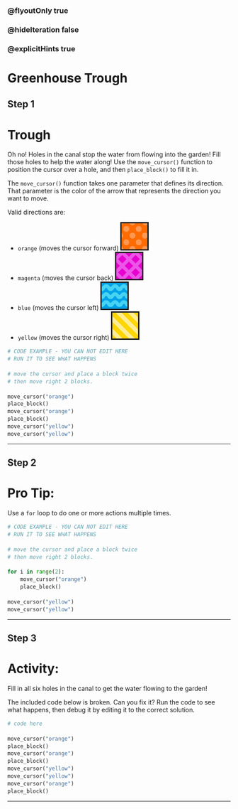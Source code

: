 ### @flyoutOnly true
### @hideIteration false
### @explicitHints true

# Greenhouse Trough

## Step 1
# Trough

Oh no! Holes in the canal stop the water from flowing into the garden! Fill those holes to help the water along! Use the `move_cursor()` function to position the cursor over a hole, and then `place_block()` to fill it in.

The `move_cursor()` function takes one parameter that defines its direction. That parameter is the color of the arrow that represents the direction you want to move.

Valid directions are:
- `orange` (moves the cursor forward) ![Orange Arrow](img/orange_arrow.png "Orange Arrow")
- `magenta` (moves the cursor back)  ![Magenta Arrow](img/magenta_arrow.png "Magenta Arrow")
- `blue` (moves the cursor left)  ![Blue Arrow](img/blue_arrow.png "Blue Arrow")
- `yellow` (moves the cursor right)  ![Yellow Arrow](img/yellow_arrow.png "Yellow Arrow")

```python
# CODE EXAMPLE - YOU CAN NOT EDIT HERE
# RUN IT TO SEE WHAT HAPPENS

# move the cursor and place a block twice
# then move right 2 blocks.

move_cursor("orange")
place_block()
move_cursor("orange")
place_block()
move_cursor("yellow")
move_cursor("yellow")
```

---

## Step 2
# Pro Tip:

Use a `for` loop to do one or more actions multiple times.

```python
# CODE EXAMPLE - YOU CAN NOT EDIT HERE
# RUN IT TO SEE WHAT HAPPENS

# move the cursor and place a block twice
# then move right 2 blocks.

for i in range(2):
    move_cursor("orange")
    place_block()

move_cursor("yellow")
move_cursor("yellow")
```

---

## Step 3
# Activity:

Fill in all six holes in the canal to get the water flowing to the garden! 

The included code below is broken. Can you fix it? Run the code to see what happens, then debug it by editing it to the correct solution.

```python
# code here

move_cursor("orange")
place_block()
move_cursor("orange")
place_block()
move_cursor("yellow")
move_cursor("yellow")
move_cursor("orange")
place_block()
```

---

